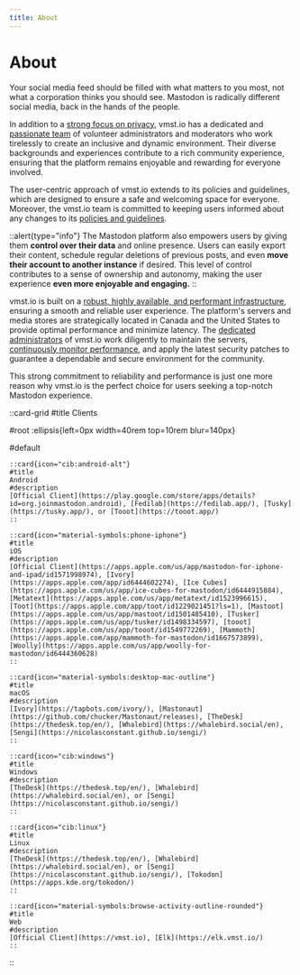 ```yaml
---
title: About
---
```


# About

Your social media feed should be filled with what matters to you most, not what a corporation thinks you should see.
Mastodon is radically different social media, back in the hands of the people.

In addition to a [strong focus on privacy](/about/tos), vmst.io has a dedicated and [passionate team](/about/staff) of volunteer administrators and moderators who work tirelessly to create an inclusive and dynamic environment.
Their diverse backgrounds and experiences contribute to a rich community experience, ensuring that the platform remains enjoyable and rewarding for everyone involved.

The user-centric approach of vmst.io extends to its policies and guidelines, which are designed to ensure a safe and welcoming space for everyone.
Moreover, the vmst.io team is committed to keeping users informed about any changes to its [policies and guidelines](/rules).

::alert{type="info"}
The Mastodon platform also empowers users by giving them **control over their data** and online presence.
Users can easily export their content, schedule regular deletions of previous posts, and even **move their account to another instance** if desired.
This level of control contributes to a sense of ownership and autonomy, making the user experience **even more enjoyable and engaging.**
::

vmst.io is built on a [robust, highly available, and performant infrastructure](/infrastructure), ensuring a smooth and reliable user experience.
The platform's servers and media stores are strategically located in Canada and the United States to provide optimal performance and minimize latency.
The [dedicated administrators](/staff) of vmst.io work diligently to maintain the servers, [continuously monitor performance](https://status.vmst.io), and apply the latest security patches to guarantee a dependable and secure environment for the community.

This strong commitment to reliability and performance is just one more reason why vmst.io is the perfect choice for users seeking a top-notch Mastodon experience.

::card-grid
#title
Clients

#root
:ellipsis{left=0px width=40rem top=10rem blur=140px}

#default

    ::card{icon="cib:android-alt"}
    #title
    Android
    #description
    [Official Client](https://play.google.com/store/apps/details?id=org.joinmastodon.android), [Fedilab](https://fedilab.app/), [Tusky](https://tusky.app/), or [Tooot](https://tooot.app/)
    ::

    ::card{icon="material-symbols:phone-iphone"}
    #title
    iOS
    #description
    [Official Client](https://apps.apple.com/us/app/mastodon-for-iphone-and-ipad/id1571998974), [Ivory](https://apps.apple.com/app/id6444602274), [Ice Cubes](https://apps.apple.com/us/app/ice-cubes-for-mastodon/id6444915884), [Metatext](https://apps.apple.com/us/app/metatext/id1523996615), [Toot](https://apps.apple.com/app/toot/id1229021451?ls=1), [Mastoot](https://apps.apple.com/us/app/mastoot/id1501485410), [Tusker](https://apps.apple.com/us/app/tusker/id1498334597), [tooot](https://apps.apple.com/us/app/tooot/id1549772269), [Mammoth](https://apps.apple.com/app/mammoth-for-mastodon/id1667573899), [Woolly](https://apps.apple.com/us/app/woolly-for-mastodon/id6444360628)
    ::

    ::card{icon="material-symbols:desktop-mac-outline"}
    #title
    macOS
    #description
    [Ivory](https://tapbots.com/ivory/), [Mastonaut](https://github.com/chucker/Mastonaut/releases), [TheDesk](https://thedesk.top/en/), [Whalebird](https://whalebird.social/en), [Sengi](https://nicolasconstant.github.io/sengi/)
    ::

    ::card{icon="cib:windows"}
    #title
    Windows
    #description
    [TheDesk](https://thedesk.top/en/), [Whalebird](https://whalebird.social/en), or [Sengi](https://nicolasconstant.github.io/sengi/)
    ::

    ::card{icon="cib:linux"}
    #title
    Linux
    #description
    [TheDesk](https://thedesk.top/en/), [Whalebird](https://whalebird.social/en), or [Sengi](https://nicolasconstant.github.io/sengi/), [Tokodon](https://apps.kde.org/tokodon/)
    ::

    ::card{icon="material-symbols:browse-activity-outline-rounded"}
    #title
    Web
    #description
    [Official Client](https://vmst.io), [Elk](https://elk.vmst.io/)
    ::

::
